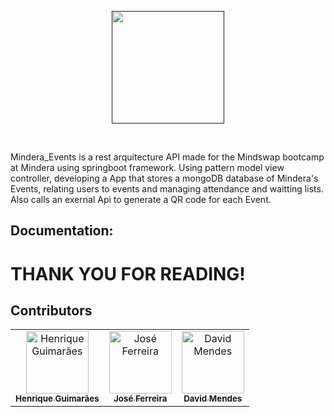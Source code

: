 <p align="center">
  <a href=" ">
    <img src="https://i.imgur.com/dmbGSMJ.png" height="180px">
  </a>
</p>
&nbsp;

Mindera_Events is a rest arquitecture API made for the Mindswap bootcamp at Mindera using springboot framework.
Using pattern model view controller, developing a App that stores a mongoDB database of Mindera's Events,
relating users to events and managing attendance and waitting lists.
Also calls an exernal Api to generate a QR code for each Event.


  
## Documentation:


<h1>THANK YOU FOR READING!</h1>

## Contributors 

<table>
  <tr>
  <td align="center"><a href="https://github.com/HenriqueGuim"><img src="https://avatars.githubusercontent.com/u/108727486?v=4" width="100px;" alt="Henrique Guimarães"/><br /><sub><b>Henrique Guimarães</b></sub></a><br /></td>
  <td align="center"><a href="https://github.com/JoseFerreira1995"><img src="https://avatars.githubusercontent.com/u/108727573?v=4" width="100px;" alt="José Ferreira"/><br /><sub><b>José Ferreira</b></sub></a><br /></td>
  <td align="center"><a href="https://github.com/Iamcogita"><img src="https://avatars.githubusercontent.com/u/99983918?v=4" width="100px;" alt="David Mendes"/><br /><sub><b>David Mendes</b></sub></a><br /></td>
  </tr>
  
</table>
